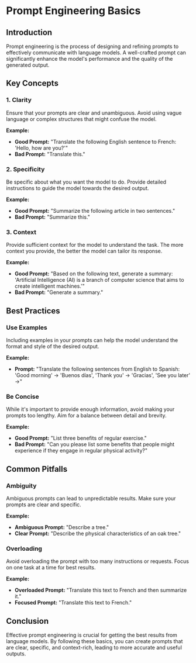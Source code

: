 # Prompt Engineering Basics

## Introduction
Prompt engineering is the process of designing and refining prompts to effectively communicate with language models. A well-crafted prompt can significantly enhance the model's performance and the quality of the generated output.

## Key Concepts

### 1. Clarity
Ensure that your prompts are clear and unambiguous. Avoid using vague language or complex structures that might confuse the model.

**Example:**
- **Good Prompt:** "Translate the following English sentence to French: 'Hello, how are you?'"
- **Bad Prompt:** "Translate this."

### 2. Specificity
Be specific about what you want the model to do. Provide detailed instructions to guide the model towards the desired output.

**Example:**
- **Good Prompt:** "Summarize the following article in two sentences."
- **Bad Prompt:** "Summarize this."

### 3. Context
Provide sufficient context for the model to understand the task. The more context you provide, the better the model can tailor its response.

**Example:**
- **Good Prompt:** "Based on the following text, generate a summary: 'Artificial Intelligence (AI) is a branch of computer science that aims to create intelligent machines.'"
- **Bad Prompt:** "Generate a summary."

## Best Practices

### Use Examples
Including examples in your prompts can help the model understand the format and style of the desired output.

**Example:**
- **Prompt:** "Translate the following sentences from English to Spanish: 'Good morning' -> 'Buenos días', 'Thank you' -> 'Gracias', 'See you later' ->"

### Be Concise
While it's important to provide enough information, avoid making your prompts too lengthy. Aim for a balance between detail and brevity.

**Example:**
- **Good Prompt:** "List three benefits of regular exercise."
- **Bad Prompt:** "Can you please list some benefits that people might experience if they engage in regular physical activity?"

## Common Pitfalls

### Ambiguity
Ambiguous prompts can lead to unpredictable results. Make sure your prompts are clear and specific.

**Example:**
- **Ambiguous Prompt:** "Describe a tree."
- **Clear Prompt:** "Describe the physical characteristics of an oak tree."

### Overloading
Avoid overloading the prompt with too many instructions or requests. Focus on one task at a time for best results.

**Example:**
- **Overloaded Prompt:** "Translate this text to French and then summarize it."
- **Focused Prompt:** "Translate this text to French."

## Conclusion
Effective prompt engineering is crucial for getting the best results from language models. By following these basics, you can create prompts that are clear, specific, and context-rich, leading to more accurate and useful outputs.



